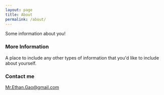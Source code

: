 ```yaml
---
layout: page
title: About
permalink: /about/
---
```


Some information about you!

### More Information

A place to include any other types of information that you'd like to include about yourself.

### Contact me

[Mr.Ethan.Gao@gmail.com](mailto:Mr.Ethan.Gao@gmail.com)
